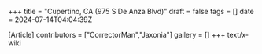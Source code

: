+++
title = "Cupertino, CA (975 S De Anza Blvd)"
draft = false
tags = []
date = 2024-07-14T04:04:39Z

[Article]
contributors = ["CorrectorMan","Jaxonia"]
gallery = []
+++
text/x-wiki